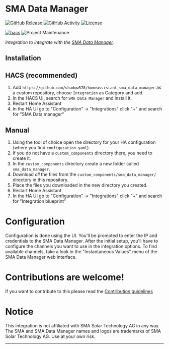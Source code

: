 # SMA Data Manager

[![GitHub Release][releases-shield]][releases]
[![GitHub Activity][commits-shield]][commits]
[![License][license-shield]](LICENSE)

[![hacs][hacsbadge]][hacs]
![Project Maintenance][maintenance-shield]


_Integration to integrate with the [SMA Data Manager][sma_data_manager]._


## Installation

## HACS (recommended)

1. Add `https://github.com/shadow578/homeassistant_sma_data_manager` as a custom repository, choose `Integration` as Category and add.
2. In the HACS UI, search for `SMA Data Manager` and install it.
3. Restart Home Assistant
4. In the HA UI go to "Configuration" -> "Integrations" click "+" and search for "SMA Data manager"

## Manual

1. Using the tool of choice open the directory for your HA configuration (where you find `configuration.yaml`).
1. If you do not have a `custom_components` directory there, you need to create it.
2. In the `custom_components` directory create a new folder called `sma_data_manager`.
3. Download _all_ the files from the `custom_components/sma_data_manager/` directory in this repository.
4. Place the files you downloaded in the new directory you created.
5. Restart Home Assistant
6. In the HA UI go to "Configuration" -> "Integrations" click "+" and search for "Integration blueprint"

# Configuration

Configuration is done using the UI. 
You'll be prompted to enter the IP and credentials to the SMA Data Manager.
After the initial setup, you'll have to configure the channels you want to use in the integration options. 
To find available channels, take a look in the "Instantaneous Values" menu of the SMA Data Manager web interface.


# Contributions are welcome!

If you want to contribute to this please read the [Contribution guidelines](CONTRIBUTING.md)


# Notice

This integration is not affiliated with SMA Solar Technology AG in any way. 
The SMA and SMA Data Manager names and logos are trademarks of SMA Solar Technology AG.
Use at your own risk.

***

[sma_data_manager]: https://www.sma.de/en/products/monitoring-control/data-manager-m
[commits-shield]: https://img.shields.io/github/commit-activity/y/shadow578/homeassistant_sma_data_manager.svg?style=for-the-badge
[commits]: https://github.com/shadow578/homeassistant_sma_data_manager/commits/main
[hacs]: https://github.com/hacs/integration
[hacsbadge]: https://img.shields.io/badge/HACS-Custom-orange.svg?style=for-the-badge
[license-shield]: https://img.shields.io/github/license/shadow578/homeassistant_sma_data_manager.svg?style=for-the-badge
[maintenance-shield]: https://img.shields.io/badge/maintainer-%40shadow578-blue.svg?style=for-the-badge


[releases-shield]: https://img.shields.io/github/release/shadow578/homeassistant_sma_data_manager.svg?style=for-the-badge
[releases]: https://github.com/shadow578/homeassistant_sma_data_manager/releases
